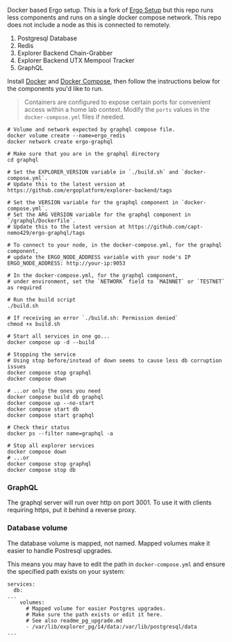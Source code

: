 Docker based Ergo setup. This is a fork of [Ergo Setup](https://github.com/abchrisxyz/ergo-setup) but this repo runs less components and runs on a single docker compose network. This repo does not include a node as this is connected to remotely.

1. Postgresql Database
2. Redis
3. Explorer Backend Chain-Grabber
4. Explorer Backend UTX Mempool Tracker
5. GraphQL

Install [Docker](https://docs.docker.com/engine/install/) and [Docker Compose](https://docs.docker.com/compose/install/), then follow the instructions below for the components you'd like to run.

> Containers are configured to expose certain ports for convenient access within a home lab context. Modify the `ports` values in the `docker-compose.yml` files if needed.

```
# Volume and network expected by graphql compose file.
docker volume create --name=ergo_redis
docker network create ergo-graphql

# Make sure that you are in the graphql directory
cd graphql

# Set the EXPLORER_VERSION variable in `./build.sh` and `docker-compose.yml`.
# Update this to the latest version at https://github.com/ergoplatform/explorer-backend/tags

# Set the VERSION variable for the graphql component in `docker-compose.yml`.
# Set the ARG VERSION variable for the graphql component in `/graphql/Dockerfile`.
# Update this to the latest version at https://github.com/capt-nemo429/ergo-graphql/tags

# To connect to your node, in the docker-compose.yml, for the graphql component,
# update the ERGO_NODE_ADDRESS variable with your node's IP
ERGO_NODE_ADDRESS: http://your-ip:9053

# In the docker-compose.yml, for the graphql component,
# under environment, set the `NETWORK` field to `MAINNET` or `TESTNET` as required

# Run the build script
./build.sh

# If receiving an error `./build.sh: Permission denied`
chmod +x build.sh

# Start all services in one go...
docker compose up -d --build

# Stopping the service
# Using stop before/instead of down seems to cause less db corruption issues
docker compose stop graphql
docker compose down

# ...or only the ones you need
docker compose build db graphql
docker compose up --no-start
docker compose start db
docker compose start graphql

# Check their status
docker ps --filter name=graphql -a

# Stop all explorer services
docker compose down
# ...or
docker compose stop graphql
docker compose stop db
```

### GraphQL

The graphql server will run over http on port 3001. To use it with clients requiring https, put it behind a reverse proxy.

### Database volume

The database volume is mapped, not named. Mapped volumes make it easier to handle  Postresql upgrades.

This means you may have to edit the path in `docker-compose.yml` and ensure the specified path exists on your system:

```
services:
  db:
...
    volumes:
      # Mapped volume for easier Postgres upgrades.
      # Make sure the path exists or edit it here.
      # See also readme_pg_upgrade.md
      - /var/lib/explorer_pg/14/data:/var/lib/postgresql/data
...
```
